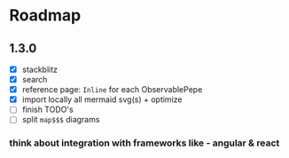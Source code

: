# Roadmap

## 1.3.0

- [x] stackblitz
- [x] search
- [x] reference page: `Inline` for each ObservablePepe
- [x] import locally all mermaid svg(s) + optimize
- [ ] finish TODO's
- [ ] split `map$$$` diagrams

### think about integration with frameworks like - angular & react


